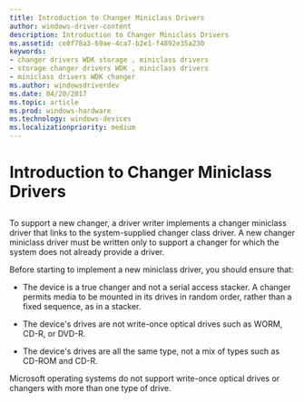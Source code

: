 ```yaml
---
title: Introduction to Changer Miniclass Drivers
author: windows-driver-content
description: Introduction to Changer Miniclass Drivers
ms.assetid: ce0f78a3-69ae-4ca7-b2e1-f4892e35a230
keywords:
- changer drivers WDK storage , miniclass drivers
- storage changer drivers WDK , miniclass drivers
- miniclass drivers WDK changer
ms.author: windowsdriverdev
ms.date: 04/20/2017
ms.topic: article
ms.prod: windows-hardware
ms.technology: windows-devices
ms.localizationpriority: medium
---
```


# Introduction to Changer Miniclass Drivers


## <span id="ddk_introduction_to_changer_miniclass_drivers_kg"></span><span id="DDK_INTRODUCTION_TO_CHANGER_MINICLASS_DRIVERS_KG"></span>


To support a new changer, a driver writer implements a changer miniclass driver that links to the system-supplied changer class driver. A new changer miniclass driver must be written only to support a changer for which the system does not already provide a driver.

Before starting to implement a new miniclass driver, you should ensure that:

-   The device is a true changer and not a serial access stacker. A changer permits media to be mounted in its drives in random order, rather than a fixed sequence, as in a stacker.

-   The device's drives are not write-once optical drives such as WORM, CD-R, or DVD-R.

-   The device's drives are all the same type, not a mix of types such as CD-ROM and CD-R.

Microsoft operating systems do not support write-once optical drives or changers with more than one type of drive.

 

 




